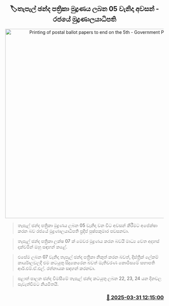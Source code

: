 <p align='center'><b><h2 align='center' title='Printing of postal ballot papers to end on the 5th - Government Printer'>🏷තැපැල් ඡන්ද පත්‍රිකා මුද්‍රණය ලබන 05 වැනිදා අවසන් - රජයේ මුද්‍රණාලයාධිපති</h2></b></p>
<p align='center'><img src='https://helakuru.sgp1.cdn.digitaloceanspaces.com/esana/images/lib/postal-vote-nn-archived.jpg' width='600' alt='Printing of postal ballot papers to end on the 5th - Government Printer'></p>

> තැපැල් ඡන්ද පත්‍රිකා මුද්‍රණය ලබන 05 වැනිදා වන විට අවසන් කිරීමට අපේක්ෂා කරන බව රජයේ මුද්‍රණාලයාධිපති ප්‍රදීප් පුෂ්පකුමාර පවසනවා.

> තැපැල් ඡන්ද පත්‍රිකා ලක්ෂ 07 ක් මෙවර මුද්‍රණය කරන බවයි මාධ්‍ය වෙත අදහස් දක්වමින් ඔහු සඳහන් කළේ.

> එසේම ලබන 07 වැනිදා තැපැල් ඡන්ද පත්‍රිකා නිකුත් කරන බවත්, දිස්ත්‍රික් ලේකම් කාර්යාලවලදී එම කටයුතු සිදුකෙරෙන බවත් මැතිවරණ කොමිසමේ සභාපති ආර්.එම්.ඒ.එල්. රත්නායක සඳහන් කරනවා.

> පළාත් පාලන ඡන්ද විමසීමේ තැපැල් ඡන්ද කටයුතු ලබන 22, 23, 24 යන දිනවල පැවැත්වීමට නියමිතයි.



<h3 align='right'><a href='https://www.helakuru.lk/esana/p/108805/'>📅 2025-03-31 12:15:00</a></h3>
